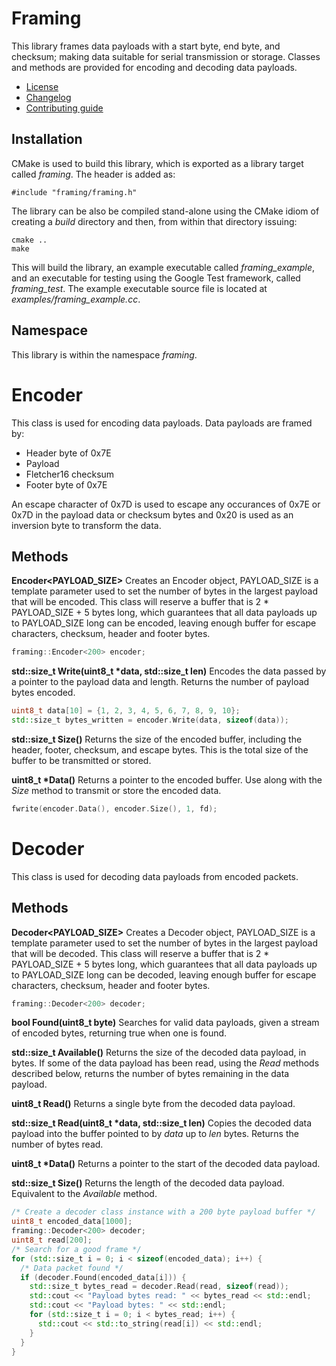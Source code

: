 # Framing
This library frames data payloads with a start byte, end byte, and checksum; making data suitable for serial transmission or storage. Classes and methods are provided for encoding and decoding data payloads.
   * [License](LICENSE.md)
   * [Changelog](CHANGELOG.md)
   * [Contributing guide](CONTRIBUTING.md)

## Installation
CMake is used to build this library, which is exported as a library target called *framing*. The header is added as:

```
#include "framing/framing.h"
```

The library can be also be compiled stand-alone using the CMake idiom of creating a *build* directory and then, from within that directory issuing:

```
cmake ..
make
```

This will build the library, an example executable called *framing_example*, and an executable for testing using the Google Test framework, called *framing_test*. The example executable source file is located at *examples/framing_example.cc*.

## Namespace
This library is within the namespace *framing*.

# Encoder
This class is used for encoding data payloads. Data payloads are framed by:
   * Header byte of 0x7E
   * Payload
   * Fletcher16 checksum
   * Footer byte of 0x7E

An escape character of 0x7D is used to escape any occurances of 0x7E or 0x7D in the payload data or checksum bytes and 0x20 is used as an inversion byte to transform the data.

## Methods

**Encoder<PAYLOAD_SIZE>** Creates an Encoder object, PAYLOAD_SIZE is a template parameter used to set the number of bytes in the largest payload that will be encoded. This class will reserve a buffer that is 2 * PAYLOAD_SIZE + 5 bytes long, which guarantees that all data payloads up to PAYLOAD_SIZE long can be encoded, leaving enough buffer for escape characters, checksum, header and footer bytes.

```C++
framing::Encoder<200> encoder;
```

**std::size_t Write(uint8_t &ast;data, std::size_t len)** Encodes the data passed by a pointer to the payload data and length. Returns the number of payload bytes encoded.

```C++
uint8_t data[10] = {1, 2, 3, 4, 5, 6, 7, 8, 9, 10};
std::size_t bytes_written = encoder.Write(data, sizeof(data));
```

**std::size_t Size()** Returns the size of the encoded buffer, including the header, footer, checksum, and escape bytes. This is the total size of the buffer to be transmitted or stored.

**uint8_t &ast;Data()** Returns a pointer to the encoded buffer. Use along with the *Size* method to transmit or store the encoded data.

```C++
fwrite(encoder.Data(), encoder.Size(), 1, fd);
```

# Decoder
This class is used for decoding data payloads from encoded packets. 

## Methods

**Decoder<PAYLOAD_SIZE>** Creates a Decoder object, PAYLOAD_SIZE is a template parameter used to set the number of bytes in the largest payload that will be decoded. This class will reserve a buffer that is 2 * PAYLOAD_SIZE + 5 bytes long, which guarantees that all data payloads up to PAYLOAD_SIZE long can be decoded, leaving enough buffer for escape characters, checksum, header and footer bytes.

```C++
framing::Decoder<200> decoder;
```

**bool Found(uint8_t byte)** Searches for valid data payloads, given a stream of encoded bytes, returning true when one is found.

**std::size_t Available()** Returns the size of the decoded data payload, in bytes. If some of the data payload has been read, using the *Read* methods described below, returns the number of bytes remaining in the data payload.

**uint8_t Read()** Returns a single byte from the decoded data payload.

**std::size_t Read(uint8_t &ast;data, std::size_t len)** Copies the decoded data payload into the buffer pointed to by *data* up to *len* bytes. Returns the number of bytes read.

**uint8_t &ast;Data()** Returns a pointer to the start of the decoded data payload.

**std::size_t Size()**  Returns the length of the decoded data payload. Equivalent to the *Available* method.

```C++
/* Create a decoder class instance with a 200 byte payload buffer */
uint8_t encoded_data[1000];
framing::Decoder<200> decoder;
uint8_t read[200];
/* Search for a good frame */
for (std::size_t i = 0; i < sizeof(encoded_data); i++) {
  /* Data packet found */
  if (decoder.Found(encoded_data[i])) {
    std::size_t bytes_read = decoder.Read(read, sizeof(read));
    std::cout << "Payload bytes read: " << bytes_read << std::endl;
    std::cout << "Payload bytes: " << std::endl;
    for (std::size_t i = 0; i < bytes_read; i++) {
      std::cout << std::to_string(read[i]) << std::endl;
    }
  }
}
```
